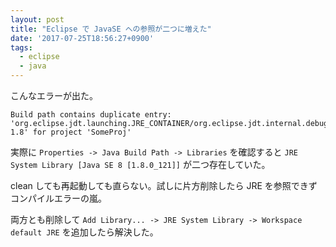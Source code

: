 ```yaml
---
layout: post
title: "Eclipse で JavaSE への参照が二つに増えた"
date: '2017-07-25T18:56:27+0900'
tags:
  - eclipse
  - java
---
```


こんなエラーが出た。

```
Build path contains duplicate entry: 'org.eclipse.jdt.launching.JRE_CONTAINER/org.eclipse.jdt.internal.debug.ui.launcher.StandardVMType/JavaSE-1.8' for project 'SomeProj'
```

実際に `Properties -> Java Build Path -> Libraries` を確認すると `JRE System Library [Java SE 8 [1.8.0_121]]` が二つ存在していた。

clean しても再起動しても直らない。試しに片方削除したら JRE を参照できずコンパイルエラーの嵐。

両方とも削除して `Add Library... -> JRE System Library -> Workspace default JRE` を追加したら解決した。
